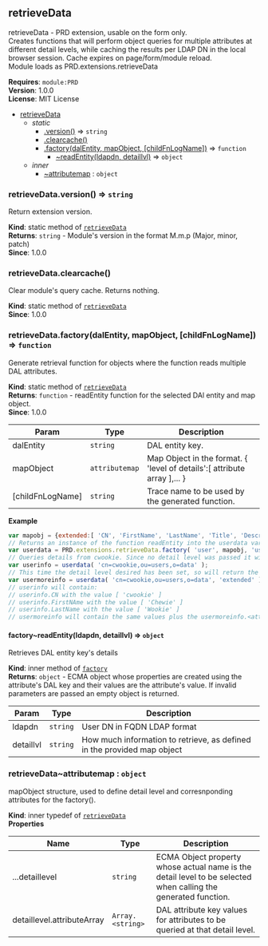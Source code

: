 <a name="module_retrieveData"></a>

## retrieveData
retrieveData - PRD extension, usable on the form only.<br/>Creates functions that will perform object queries for multiple attributes at different detail levels,while caching the results per LDAP DN in the local browser session. Cache expires on page/form/module reload. <br/>Module loads as PRD.extensions.retrieveData<br/>

**Requires**: <code>module:PRD</code>  
**Version**: 1.0.0  
**License**: MIT License  

* [retrieveData](#module_retrieveData)
    * _static_
        * [.version()](#module_retrieveData.version) ⇒ <code>string</code>
        * [.clearcache()](#module_retrieveData.clearcache)
        * [.factory(dalEntity, mapObject, [childFnLogName])](#module_retrieveData.factory) ⇒ <code>function</code>
            * [~readEntity(ldapdn, detaillvl)](#module_retrieveData.factory..readEntity) ⇒ <code>object</code>
    * _inner_
        * [~attributemap](#module_retrieveData..attributemap) : <code>object</code>

<a name="module_retrieveData.version"></a>

### retrieveData.version() ⇒ <code>string</code>
Return extension version.

**Kind**: static method of [<code>retrieveData</code>](#module_retrieveData)  
**Returns**: <code>string</code> - Module's version in the format M.m.p (Major, minor, patch)  
**Since**: 1.0.0  
<a name="module_retrieveData.clearcache"></a>

### retrieveData.clearcache()
Clear module's query cache. Returns nothing.

**Kind**: static method of [<code>retrieveData</code>](#module_retrieveData)  
**Since**: 1.0.0  
<a name="module_retrieveData.factory"></a>

### retrieveData.factory(dalEntity, mapObject, [childFnLogName]) ⇒ <code>function</code>
Generate retrieval function for objects where the function reads multiple DAL attributes.

**Kind**: static method of [<code>retrieveData</code>](#module_retrieveData)  
**Returns**: <code>function</code> - readEntity function for the selected DAl entity and map object.  
**Since**: 1.0.0  

| Param | Type | Description |
| --- | --- | --- |
| dalEntity | <code>string</code> | DAL entity key. |
| mapObject | <code>attributemap</code> | Map Object in the format. { 'level of details':[ attribute array ],... } |
| [childFnLogName] | <code>string</code> | Trace name to be used by the generated function. |

**Example**  
```js
var mapobj = {extended:[ 'CN', 'FirstName', 'LastName', 'Title', 'Description' ],base:[ 'CN', 'FirstName', 'LastName' ]};// Returns an instance of the function readEntity into the userdata variable:var userdata = PRD.extensions.retrieveData.factory( 'user', mapobj, 'userdata' );// Queries details from cwookie. Since no detail level was passed it will default the first mapobj key in alphabetical order.var userinfo = userdata( 'cn=cwookie,ou=users,o=data' );// This time the detail level desired has been set, so will return the attribute values from the 'extended' property's Array.var usermoreinfo = userdata( 'cn=cwookie,ou=users,o=data', 'extended' );// userinfo will contain:// userinfo.CN with the value [ 'cwookie' ]// userinfo.FirstNAme with the value [ 'Chewie' ]// userinfo.LastName with the value [ 'Wookie' ]// usermoreinfo will contain the same values plus the usermoreinfo.<attribute> = [ attribute values] for Title and Description
```
<a name="module_retrieveData.factory..readEntity"></a>

#### factory~readEntity(ldapdn, detaillvl) ⇒ <code>object</code>
Retrieves DAL entity key's details

**Kind**: inner method of [<code>factory</code>](#module_retrieveData.factory)  
**Returns**: <code>object</code> - ECMA object whose properties are created using the attribute's DAL key and their values are the attribute's value.  If invalid parameters are passed an empty object is returned.  

| Param | Type | Description |
| --- | --- | --- |
| ldapdn | <code>string</code> | User DN in FQDN LDAP format |
| detaillvl | <code>string</code> | How much information to retrieve, as defined in the provided map object |

<a name="module_retrieveData..attributemap"></a>

### retrieveData~attributemap : <code>object</code>
mapObject structure, used to define detail level and corresnponding attributes for the factory().

**Kind**: inner typedef of [<code>retrieveData</code>](#module_retrieveData)  
**Properties**

| Name | Type | Description |
| --- | --- | --- |
| ...detaillevel | <code>string</code> | ECMA Object property whose actual name is the detail level to be selected when calling the generated function. |
| detaillevel.attributeArray | <code>Array.&lt;string&gt;</code> | DAL attribute key values for attributes to be queried at that detail level. |

